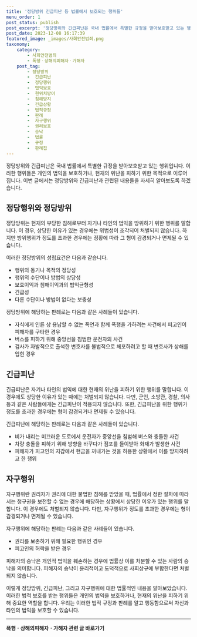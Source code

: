 ```yaml
---
title: '정당방위 긴급피난 등 법률에서 보호되는 행위들'
menu_order: 1
post_status: publish
post_excerpt: '정당방위와 긴급피난은 국내 법률에서 특별한 규정을 받아보호받고 있는 행위입니다. 이러한 행위들은 개인의 법익을 보호하거나, 현재의 위난을 피하기 위한 목적으로 이루어집니다. 이번 글에서는 정당방위와 긴급피난과 관련된 내용들을 자세히 알아보도록 하겠습니다.'
post_date: 2023-12-08 16:17:39
featured_image: _images/사회안전범죄.png
taxonomy:
    category:
        - 사회안전범죄
        - 폭행ㆍ상해의피해자ㆍ가해자
    post_tag:
        - 정당방위
        -  긴급피난
        -  정당행위
        -  법익보호
        -  현위치방어
        -  침해방지
        -  긴급상황
        -  법적규정
        -  판례
        -  자구행위
        -  권리보호
        -  승낙
        -  법률
        -  규정
        -  판례집
---
```




정당방위와 긴급피난은 국내 법률에서 특별한 규정을 받아보호받고 있는 행위입니다. 이러한 행위들은 개인의 법익을 보호하거나, 현재의 위난을 피하기 위한 목적으로 이루어집니다. 이번 글에서는 정당방위와 긴급피난과 관련된 내용들을 자세히 알아보도록 하겠습니다.

## 정당행위와 정당방위

정당방위는 현재의 부당한 침해로부터 자기나 타인의 법익을 방위하기 위한 행위를 말합니다. 이 경우, 상당한 이유가 있는 경우에는 위법성이 조각되어 처벌되지 않습니다. 하지만 방위행위가 정도를 초과한 경우에는 정황에 따라 그 형이 감경되거나 면제될 수 있습니다.

이러한 정당방위의 성립요건은 다음과 같습니다.
- 행위의 동기나 목적의 정당성
- 행위의 수단이나 방법의 상당성
- 보호이익과 침해이익과의 법익균형성
- 긴급성
- 다른 수단이나 방법이 없다는 보충성

정당방위에 해당하는 판례로는 다음과 같은 사례들이 있습니다.
- 자식에게 인륜 상 용납할 수 없는 폭언과 함께 폭행을 가하려는 사건에서 피고인이 피해자를 구타한 경우
- 버스를 피하기 위해 중앙선을 침범한 운전자의 사건
- 검사가 자발적으로 출석한 변호사를 불법적으로 체포하려고 할 때 변호사가 상해를 입힌 경우

## 긴급피난

긴급피난은 자기나 타인의 법익에 대한 현재의 위난을 피하기 위한 행위를 말합니다. 이 경우에도 상당한 이유가 있는 때에는 처벌되지 않습니다. 다만, 군인, 소방관, 경찰, 의사 등과 같은 사람들에게는 긴급피난이 적용되지 않습니다. 또한, 긴급피난을 위한 행위가 정도를 초과한 경우에는 형이 감경되거나 면제될 수 있습니다.

긴급피난에 해당하는 판례로는 다음과 같은 사례들이 있습니다.
- 비가 내리는 미끄러운 도로에서 운전자가 중앙선을 침범해 버스와 충돌한 사건
- 차량 충돌을 피하기 위해 방향을 바꾸다가 점포를 들이받아 화재가 발생한 사건
- 피해자가 피고인의 지갑에서 현금을 꺼내가는 것을 허용한 상황에서 이를 방지하려고 한 행위

## 자구행위

자구행위란 권리자가 권리에 대한 불법한 침해를 받았을 때, 법률에서 정한 절차에 따라서는 청구권을 보전할 수 없는 경우에 해당하는 상황에서 상당한 이유가 있는 행위를 말합니다. 이 경우에도 처벌되지 않습니다. 다만, 자구행위가 정도를 초과한 경우에는 형이 감경되거나 면제될 수 있습니다.

자구행위에 해당하는 판례는 다음과 같은 사례들이 있습니다.
- 권리를 보존하기 위해 필요한 행위인 경우
- 피고인의 허락을 받은 경우

피해자의 승낙은 개인적 법익을 훼손하는 경우에 법률상 이를 처분할 수 있는 사람의 승낙을 의미합니다. 피해자의 승낙이 윤리적이고 도덕적으로 사회상규에 부합한다면 처벌되지 않습니다.

이렇게 정당방위, 긴급피난, 그리고 자구행위에 대한 법률적인 내용을 알아보았습니다. 이러한 법적 보호를 받는 행위들은 개인의 법익을 보호하거나, 현재의 위난을 피하기 위해 중요한 역할을 합니다. 우리는 이러한 법적 규정과 판례를 알고 행동함으로써 자신과 타인의 법익을 보호할 수 있습니다.
<!-- wp:separator -->
<hr class="wp-block-separator has-alpha-channel-opacity"/>
<!-- /wp:separator -->

<!-- wp:group {"backgroundColor":"base","layout":{"type":"constrained"}} -->
<div class="wp-block-group has-base-background-color has-background"><!-- wp:paragraph {"align":"center","fontSize":"medium"} -->
<p class="has-text-align-center has-large-font-size"><strong>폭행ㆍ상해의피해자ㆍ가해자 관련 글 바로가기</strong></p>
<!-- /wp:paragraph -->


<!-- wp:latest-posts
{"categories":[{"id":30700,"count":19,"description":"","link":"https://uknowlaw.com/category/%ed%8f%ad%ed%96%89%e3%86%8d%ec%83%81%ed%95%b4%ec%9d%98%ed%94%bc%ed%95%b4%ec%9e%90%e3%86%8d%ea%b0%80%ed%95%b4%ec%9e%90/","name":"폭행ㆍ상해의피해자ㆍ가해자","slug":"폭행ㆍ상해의피해자ㆍ가해자","taxonomy":"category","parent":0,"meta":[],"_links":{"self":[{"href":"https://uknowlaw.com/wp-json/wp/v2/categories/30700"}],"collection":[{"href":"https://uknowlaw.com/wp-json/wp/v2/categories"}],"about":[{"href":"https://uknowlaw.com/wp-json/wp/v2/taxonomies/category"}],"wp:post_type":[{"href":"https://uknowlaw.com/wp-json/wp/v2/posts?categories=30700"}],"curies":[{"name":"wp","href":"https://api.w.org/{rel}","templated":true}]}}],"postsToShow":100,"excerptLength":28,"postLayout":"grid","columns":2,"featuredImageAlign":"left","featuredImageSizeSlug":"large","fontSize":"small"} /--></div>
<!-- /wp:group -->